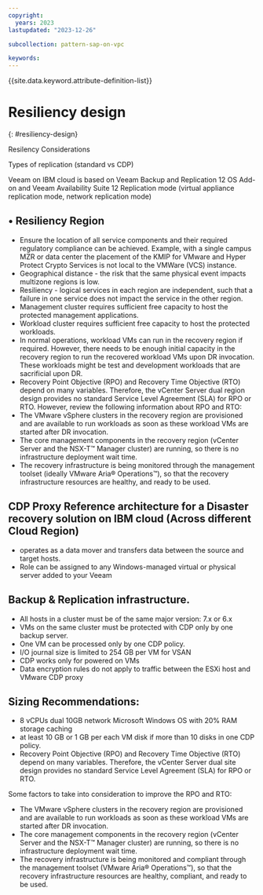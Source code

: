 ```yaml
---
copyright:
  years: 2023
lastupdated: "2023-12-26"

subcollection: pattern-sap-on-vpc

keywords:
---
```

{{site.data.keyword.attribute-definition-list}}

# Resiliency design

{: \#resiliency-design}

Resilency Considerations

Types of replication (standard vs CDP)

Veeam on IBM cloud is based on Veeam Backup and Replication 12 OS Add-on and Veeam Availability Suite 12 Replication mode (virtual appliance replication mode, network replication mode)

## • Resiliency Region

- Ensure the location of all service components and their required regulatory compliance can be achieved. Example, with a single campus MZR or data center the placement of the KMIP for VMware and Hyper Protect Crypto Services is not local to the VMWare (VCS) instance.
- Geographical distance - the risk that the same physical event impacts multizone regions is low.
- Resiliency - logical services in each region are independent, such that a failure in one service does not impact the service in the other region.
- Management cluster requires sufficient free capacity to host the protected management applications.
- Workload cluster requires sufficient free capacity to host the protected workloads.
- In normal operations, workload VMs can run in the recovery region if required. However, there needs to be enough initial capacity in the recovery region to run the recovered workload VMs upon DR invocation. These workloads might be test and development workloads that are sacrificial upon DR.
- Recovery Point Objective (RPO) and Recovery Time Objective (RTO) depend on many variables. Therefore, the vCenter Server dual region design provides no standard Service Level Agreement (SLA) for RPO or RTO. However, review the following information about RPO and RTO:
- The VMware vSphere clusters in the recovery region are provisioned and are available to run workloads as soon as these workload VMs are started after DR invocation.
- The core management components in the recovery region (vCenter Server and the NSX-T™ Manager cluster) are running, so there is no infrastructure deployment wait time.
- The recovery infrastructure is being monitored through the management toolset (ideally VMware Aria® Operations™), so that the recovery infrastructure resources are healthy, and ready to be used.

## **CDP Proxy Reference architecture for a Disaster recovery solution on IBM cloud (Across different Cloud Region)**

- operates as a data mover and transfers data between the source and target hosts.
- Role can be assigned to any Windows-managed virtual or physical server added to your Veeam

## **Backup & Replication infrastructure.**

- All hosts in a cluster must be of the same major version: 7.x or 6.x
- VMs on the same cluster must be protected with CDP only by one backup server.
- One VM can be processed only by one CDP policy.
- I/O journal size is limited to 254 GB per VM for VSAN
- CDP works only for powered on VMs
- Data encryption rules do not apply to traffic between the ESXi host and VMware CDP proxy

## **Sizing Recommendations:**

- 8 vCPUs dual 10GB network Microsoft Windows OS with 20% RAM storage caching
- at least 10 GB or 1 GB per each VM disk if more than 10 disks in one CDP policy.
- Recovery Point Objective (RPO) and Recovery Time Objective (RTO) depend on many variables. Therefore, the vCenter Server dual site design provides no standard Service Level Agreement (SLA) for RPO or RTO.

Some factors to take into consideration to improve the RPO and RTO:

- The VMware vSphere clusters in the recovery region are provisioned and are available to run workloads as soon as these workload VMs are started after DR invocation.
- The core management components in the recovery region (vCenter Server and the NSX-T™ Manager cluster) are running, so there is no infrastructure deployment wait time.
- The recovery infrastructure is being monitored and compliant through the management toolset (VMware Aria® Operations™), so that the recovery infrastructure resources are healthy, compliant, and ready to be used.
